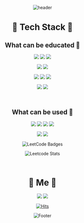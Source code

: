 <div align="center">

![header](https://capsule-render.vercel.app/api?type=Waving&color=3DDC84&height=200&section=header&text=nayeho&fontSize=70)

# 🔰 Tech Stack 🔰

## What can be educated 📖

<img src="https://img.shields.io/badge/Android-3DDC84?style=for-the-badge&logo=Android&logoColor=white"> <img src="https://img.shields.io/badge/JAVA-007396?style=for-the-badge&logo=java&logoColor=white">   <img src="https://img.shields.io/badge/Kotlin-7F52FF?style=for-the-badge&logo=Kotlin&logoColor=white"> 

<img src="https://img.shields.io/badge/Python-3776AB?style=for-the-badge&logo=Python&logoColor=white"> <img src="https://img.shields.io/badge/Flask-000000?style=for-the-badge&logo=Flask&logoColor=white">

<img src="https://img.shields.io/badge/oracle-F80000?style=for-the-badge&logo=oracle&logoColor=white"> <img src="https://img.shields.io/badge/mysql-4479A1?style=for-the-badge&logo=mysql&logoColor=white"> <img src="https://img.shields.io/badge/mariaDB-003545?style=for-the-badge&logo=mariaDB&logoColor=white">

<img src="https://img.shields.io/badge/Arduino-00979D?style=for-the-badge&logo=Arduino&logoColor=white"> <img src="https://img.shields.io/badge/Raspberry Pi-A22846?style=for-the-badge&logo=Raspberry%20Pi&logoColor=white"> 

</br>

## What can be used 🔨

<img src="https://img.shields.io/badge/linux-FCC624?style=for-the-badge&logo=linux&logoColor=black"> <img src="https://img.shields.io/badge/AWS-232F3E?style=for-the-badge&logo=Amazon%20AWS&logoColor=white"> <img src="https://img.shields.io/badge/Firebase-FFCA28?style=for-the-badge&logo=Firebase&logoColor=white"> <img src="https://img.shields.io/badge/github-181717?style=for-the-badge&logo=github&logoColor=white">

<img src="https://img.shields.io/badge/Flutter-02569B?style=for-the-badge&logo=Flutter&logoColor=white"> <img src="https://img.shields.io/badge/Dart-0175C2?style=for-the-badge&logo=Dart&logoColor=white">

![LeetCode Badges](https://leetcode-badge-showcase.vercel.app/api?username=nayeho)

![Leetcode Stats](https://leetcard.jacoblin.cool/nayeho?ext=activity)

</br>

# 👀 Me 👀
<a href="https://www.instagram.com/nayeh0"><img src="https://img.shields.io/badge/Instagram-E4405F?style=for-the-badge&logo=Instagram&logoColor=white"></a>
 <a href="https://mail.google.com/mail/?view=cm&amp;fs=1&amp;to=nayeho@gmail.com"><img src="https://img.shields.io/badge/Gmail-EA4335?style=for-the-badge&logo=Gmail&logoColor=white"></a>




[![Hits](https://hits.seeyoufarm.com/api/count/incr/badge.svg?url=https%3A%2F%2Fgithub.com%2Fnayeho&count_bg=%2379C83D&title_bg=%23555555&icon=android.svg&icon_color=%23EDF0EA&title=hits&edge_flat=false)](https://hits.seeyoufarm.com)

![Footer](https://capsule-render.vercel.app/api?type=waving&color=3DDC84&height=200&section=footer)
 
</div>
